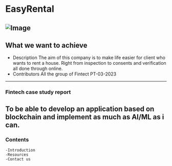# EasyRental
![Image](https://fitsmallbusiness.com/wp-content/uploads/2020/03/FeatureImage_buying-your-first-rental-property.jpg)
---
## What we want to achieve
- Description 
   The aim of this company is to make life easier for client who wants to rent a house. Right from inspection to consents and verification all done through online. 
- Contributors
   All the group of Fintect PT-03-2023
---
### Fintech case study report
   To be able to develop an application based on blockchain and implement as much as AI/ML as i can.
---
### Contents
    -Introduction
    -Resources
    -Contact us
    

